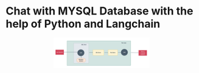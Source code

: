 # Chat with MYSQL Database with the help of Python and Langchain

<p align="center">
  <img src="https://github.com/AIWalaBro/GenAI_Projects/blob/main/Chat_with_MYSQL_Database_with_Langchain/flow%20chart%20of%20sql.png" width=50% height=50%>
</p>
